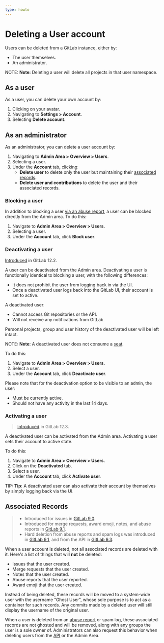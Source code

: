 ```yaml
---
type: howto
---
```


# Deleting a User account

Users can be deleted from a GitLab instance, either by:

- The user themselves.
- An administrator.

NOTE: **Note:**
Deleting a user will delete all projects in that user namespace.

## As a user

As a user, you can delete your own account by:

1. Clicking on your avatar.
1. Navigating to **Settings > Account**.
1. Selecting **Delete account**.

## As an administrator

As an administrator, you can delete a user account by:

1. Navigating to **Admin Area > Overview > Users**.
1. Selecting a user.
1. Under the **Account** tab, clicking:
   - **Delete user** to delete only the user but maintaining their
     [associated records](#associated-records).
   - **Delete user and contributions** to delete the user and
     their associated records.

### Blocking a user

In addition to blocking a user
[via an abuse report](../../admin_area/abuse_reports.md#blocking-users),
a user can be blocked directly from the Admin area. To do this:

1. Navigate to  **Admin Area > Overview > Users**.
1. Selecting a user.
1. Under the **Account** tab, click **Block user**.

### Deactivating a user

[Introduced](https://gitlab.com/gitlab-org/gitlab-ce/issues/63921) in GitLab 12.2.

A user can be deactivated from the Admin area. Deactivating a user is functionally identical to blocking a user, with the following differences:

- It does not prohibit the user from logging back in via the UI.
- Once a deactivated user logs back into the GitLab UI, their account is set to active.

A deactivated user:

- Cannot access Git repositories or the API.
- Will not receive any notifications from GitLab.

Personal projects, group and user history of the deactivated user will be left intact.

NOTE: **Note:**
A deactivated user does not consume a [seat](../../../subscriptions/index.md#managing-subscriptions).

To do this:

1. Navigate to  **Admin Area > Overview > Users**.
1. Select a user.
1. Under the **Account** tab, click **Deactivate user**.

Please note that for the deactivation option to be visible to an admin, the user:

- Must be currently active.
- Should not have any activity in the last 14 days.

### Activating a user

> [Introduced](https://gitlab.com/gitlab-org/gitlab-ce/issues/63921) in GitLab 12.3.

A deactivated user can be activated from the Admin area. Activating a user sets their account to active state.

To do this:

1. Navigate to  **Admin Area > Overview > Users**.
1. Click on the **Deactivated** tab.
1. Select a user.
1. Under the **Account** tab, click **Activate user**.

TIP: **Tip:**
A deactivated user can also activate their account by themselves by simply logging back via the UI.

## Associated Records

> - Introduced for issues in
>   [GitLab 9.0](https://gitlab.com/gitlab-org/gitlab-ce/merge_requests/7393).
> - Introduced for merge requests, award emoji, notes, and abuse reports in
>   [GitLab 9.1](https://gitlab.com/gitlab-org/gitlab-ce/merge_requests/10467).
> - Hard deletion from abuse reports and spam logs was introduced in
>   [GitLab 9.1](https://gitlab.com/gitlab-org/gitlab-ce/merge_requests/10273),
>   and from the API in
>   [GitLab 9.3](https://gitlab.com/gitlab-org/gitlab-ce/merge_requests/11853).

When a user account is deleted, not all associated records are deleted with it.
Here's a list of things that will **not** be deleted:

- Issues that the user created.
- Merge requests that the user created.
- Notes that the user created.
- Abuse reports that the user reported.
- Award emoji that the user created.

Instead of being deleted, these records will be moved to a system-wide
user with the username "Ghost User", whose sole purpose is to act as a container
for such records. Any commits made by a deleted user will still display the
username of the original user.

When a user is deleted from an [abuse report](../../admin_area/abuse_reports.md)
or spam log, these associated
records are not ghosted and will be removed, along with any groups the user
is a sole owner of. Administrators can also request this behavior when
deleting users from the [API](../../../api/users.md#user-deletion) or the
Admin Area.

<!-- ## Troubleshooting

Include any troubleshooting steps that you can foresee. If you know beforehand what issues
one might have when setting this up, or when something is changed, or on upgrading, it's
important to describe those, too. Think of things that may go wrong and include them here.
This is important to minimize requests for support, and to avoid doc comments with
questions that you know someone might ask.

Each scenario can be a third-level heading, e.g. `### Getting error message X`.
If you have none to add when creating a doc, leave this section in place
but commented out to help encourage others to add to it in the future. -->
